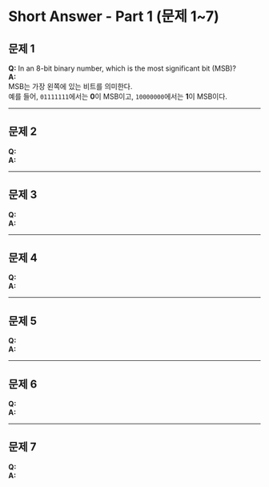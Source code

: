 # Short Answer - Part 1 (문제 1~7)

## 문제 1  
**Q:** In an 8-bit binary number, which is the most significant bit (MSB)?  
**A:**  
MSB는 가장 왼쪽에 있는 비트를 의미한다.  
예를 들어, `01111111`에서는 **0**이 MSB이고, `10000000`에서는 **1**이 MSB이다.

---

## 문제 2  
**Q:**  
**A:**  

---

## 문제 3  
**Q:**  
**A:**  

---

## 문제 4  
**Q:**  
**A:**  

---

## 문제 5  
**Q:**  
**A:**  

---

## 문제 6  
**Q:**  
**A:**  

---

## 문제 7  
**Q:**  
**A:**  
